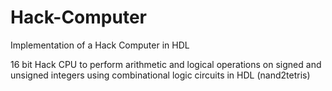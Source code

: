 # Hack-Computer
Implementation of a Hack Computer in HDL

16 bit Hack CPU to perform arithmetic and logical operations on signed and unsigned integers
using combinational logic circuits in HDL (nand2tetris)
